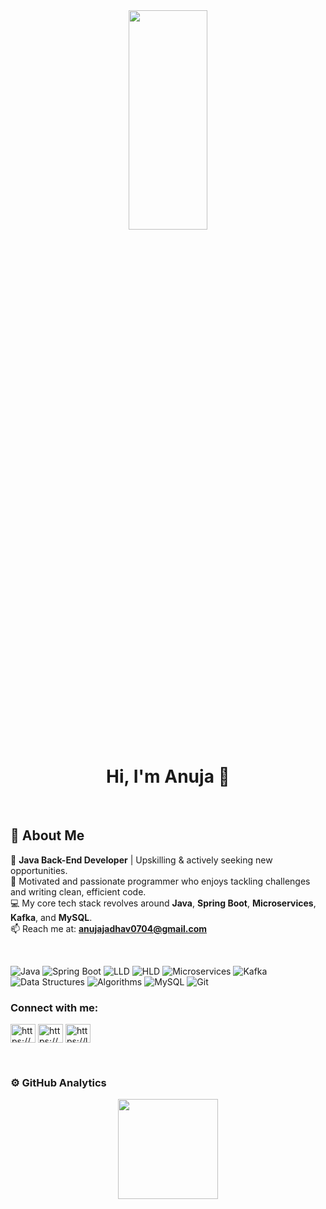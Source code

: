<div align="center">
  <a href="#">
    <img width="50%" height="30%" src="https://pa1.narvii.com/7815/47d66f45b4a9ddbf8a18bb7e7d274a83d4114b1ar1-900-300_hq.gif"/>
  </a>
</div>

<h1 align="center">Hi, I'm Anuja 🌠</h1>

<br />

## 🚀 About Me

💼 **Java Back-End Developer** | Upskilling & actively seeking new opportunities.  
🔧 Motivated and passionate programmer who enjoys tackling challenges and writing clean, efficient code.  
💻 My core tech stack revolves around **Java**, **Spring Boot**, **Microservices**, **Kafka**, and **MySQL**. <br/>
📫 Reach me at: **anujajadhav0704@gmail.com**  
<!-- 🔗 Connect with me on [LinkedIn](https://www.linkedin.com/in/anujajadhav1) -->

<br/>

<!-- Tech Stack -->
![Java](https://img.shields.io/badge/Java-%23ED8B00.svg?style=for-the-badge&logo=java&logoColor=white)
![Spring Boot](https://img.shields.io/badge/Spring%20Boot-%236DB33F.svg?style=for-the-badge&logo=springboot&logoColor=white)
![LLD](https://img.shields.io/badge/LLD-%2300599C.svg?style=for-the-badge&logo=blueprint&logoColor=white)
![HLD](https://img.shields.io/badge/HLD-%2300599C.svg?style=for-the-badge&logo=architecture&logoColor=white)
![Microservices](https://img.shields.io/badge/Microservices-%2300C4CC.svg?style=for-the-badge&logo=microservices&logoColor=white)
![Kafka](https://img.shields.io/badge/Kafka-231F20?style=for-the-badge&logo=apachekafka&logoColor=white)
![Data Structures](https://img.shields.io/badge/Data%20Structures-%2300599C.svg?style=for-the-badge&logo=databases&logoColor=white)
![Algorithms](https://img.shields.io/badge/Algorithms-%2300599C.svg?style=for-the-badge&logo=algorithms&logoColor=white)
![MySQL](https://img.shields.io/badge/mysql-%2300f.svg?style=for-the-badge&logo=mysql&logoColor=white)
![Git](https://img.shields.io/badge/git-%23F05033.svg?style=for-the-badge&logo=git&logoColor=white)

<!-- Connect with me -->
<h3 align="left">Connect with me:</h3>
<p align="left">
<a href="https://www.linkedin.com/in/anujajadhav1" target="blank"><img align="center" src="https://raw.githubusercontent.com/rahuldkjain/github-profile-readme-generator/master/src/images/icons/Social/linked-in-alt.svg" alt="https://www.linkedin.com/in/anujajadhav1" height="30" width="40" /></a>
<a href="https://www.geeksforgeeks.org/user/artemis1313/" target="blank"><img align="center" src="https://raw.githubusercontent.com/rahuldkjain/github-profile-readme-generator/master/src/images/icons/Social/geeks-for-geeks.svg" alt="https://www.geeksforgeeks.org/user/artemis1313/" height="30" width="40" /></a>
<a href="https://leetcode.com/u/anujaj1313/" target="blank"><img align="center" src="https://raw.githubusercontent.com/rahuldkjain/github-profile-readme-generator/master/src/images/icons/Social/leet-code.svg" alt="https://leetcode.com/u/anujaj1313/" height="30" width="40" /></a>
</p>

<br/>

### ⚙️ GitHub Analytics
<p align="center">
  <a href="https://github.com/anuja-1313">
    <img height="160em" src="https://github-readme-stats-eight-theta.vercel.app/api?username=anuja-1313&show_icons=true&theme=algolia&include_all_commits=true&count_private=true"/>
  </a>
</p>
